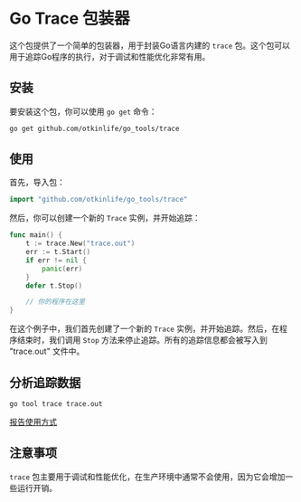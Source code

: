 # Go Trace 包装器

这个包提供了一个简单的包装器，用于封装Go语言内建的 `trace` 包。这个包可以用于追踪Go程序的执行，对于调试和性能优化非常有用。

## 安装

要安装这个包，你可以使用 `go get` 命令：

```bash
go get github.com/otkinlife/go_tools/trace
```

## 使用

首先，导入包：

```go
import "github.com/otkinlife/go_tools/trace"
```

然后，你可以创建一个新的 `Trace` 实例，并开始追踪：

```go
func main() {
	t := trace.New("trace.out")
	err := t.Start()
	if err != nil {
		panic(err)
	}
	defer t.Stop()

	// 你的程序在这里
}
```

在这个例子中，我们首先创建了一个新的 `Trace` 实例，并开始追踪。然后，在程序结束时，我们调用 `Stop` 方法来停止追踪。所有的追踪信息都会被写入到 "trace.out" 文件中。

## 分析追踪数据
```shell
go tool trace trace.out 
```
[报告使用方式](./report_usage.md)
## 注意事项

`trace` 包主要用于调试和性能优化，在生产环境中通常不会使用，因为它会增加一些运行开销。